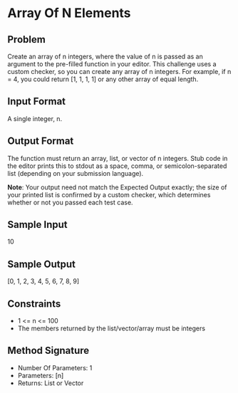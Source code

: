 # Array Of N Elements

## Problem
Create an array of n integers, where the value of n is passed as an argument to the pre-filled function in your editor. This challenge uses a custom checker, so you can create any array of n integers. For example, if n = 4, you could return [1, 1, 1, 1] or any other array of equal length.

## Input Format
A single integer, n.

## Output Format
The function must return an array, list, or vector of n integers. Stub code in the editor prints this to stdout as a space, comma, or semicolon-separated list (depending on your submission language).

**Note**: Your output need not match the Expected Output exactly; the size of your printed list is confirmed by a custom checker, which determines whether or not you passed each test case.

## Sample Input
10

## Sample Output
[0, 1, 2, 3, 4, 5, 6, 7, 8, 9]

## Constraints
- 1 <= n <= 100
- The members returned by the list/vector/array must be integers

## Method Signature
- Number Of Parameters: 1
- Parameters: [n]
- Returns: List or Vector
